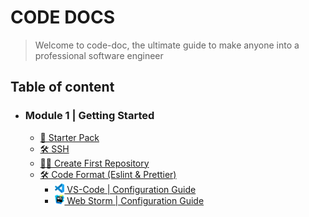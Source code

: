 # CODE DOCS
> Welcome to code-doc, the ultimate guide to make anyone into a professional software engineer

## Table of content
- ### Module 1 | Getting Started
  - [🎒 Starter Pack](./module01/STARTER_PACK.md)
  - [🛠 SSH](./module01/SSH.md)
  - [👨‍🎨 Create First Repository](./module01/CREATE_FIRST_REPOSITORY.md)
  - [🛠 Code Format (Eslint & Prettier)](./module01/CODE_FORMAT_WITH_ESLINT_&_PRETTIER.md)
    - [<img src="./imgs/vscode_logo.png" width="15"/> VS-Code | Configuration Guide](./module01/VSCODE_CONFIGURATION_GUIDE.md)
    - [<img src="./imgs/webstorm_logo.svg" width="15"/> Web Storm | Configuration Guide](./module01/WEBSTORM_CONFIGURATION_GUIDE.md)